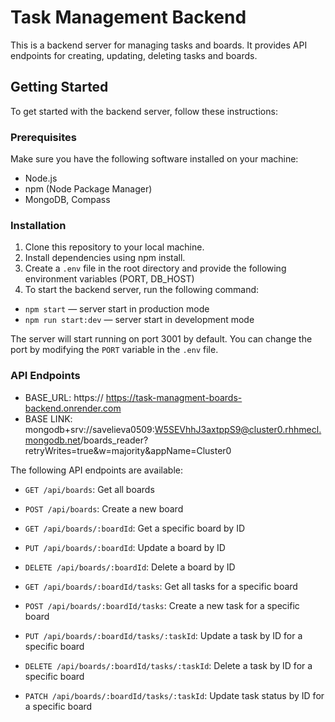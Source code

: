 # Task Management Backend

This is a backend server for managing tasks and boards. It provides API endpoints for creating, updating, deleting tasks and boards.

## Getting Started

To get started with the backend server, follow these instructions:

### Prerequisites

Make sure you have the following software installed on your machine:

- Node.js
- npm (Node Package Manager)
- MongoDB, Compass

### Installation

1. Clone this repository to your local machine.
2. Install dependencies using npm install.
3. Create a `.env` file in the root directory and provide the following environment variables (PORT, DB_HOST)
4. To start the backend server, run the following command:
- `npm start` &mdash; server start in production mode
- `npm run start:dev` &mdash; server start in development mode

The server will start running on port 3001 by default. You can change the port by modifying the `PORT` variable in the `.env` file.

### API Endpoints

- BASE_URL: https:// https://task-managment-boards-backend.onrender.com
- BASE LINK: mongodb+srv://savelieva0509:W5SEVhhJ3axtppS9@cluster0.rhhmecl.mongodb.net/boards_reader?retryWrites=true&w=majority&appName=Cluster0

The following API endpoints are available:

- `GET /api/boards`: Get all boards
- `POST /api/boards`: Create a new board
- `GET /api/boards/:boardId`: Get a specific board by ID
- `PUT /api/boards/:boardId`: Update a board by ID
- `DELETE /api/boards/:boardId`: Delete a board by ID

- `GET /api/boards/:boardId/tasks`: Get all tasks for a specific board
- `POST /api/boards/:boardId/tasks`: Create a new task for a specific board
- `PUT /api/boards/:boardId/tasks/:taskId`: Update a task by ID for a specific board
- `DELETE /api/boards/:boardId/tasks/:taskId`: Delete a task by ID for a specific board
- `PATCH /api/boards/:boardId/tasks/:taskId`: Update task status by ID for a specific board
